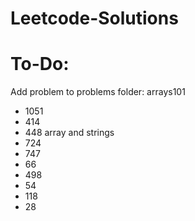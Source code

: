 # Leetcode-Solutions

# To-Do:
Add problem to problems folder:
arrays101
- 1051
- 414
- 448
array and strings
- 724
- 747
- 66
- 498
- 54
- 118
- 28
